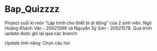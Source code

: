 # Bap_Quizzzz
Project cuối kì môn "Lập trình cho thiết bị di động" của 2 sinh viên: Ngô Hoàng Khánh Văn - 20021599 và Nguyễn Sỹ Sơn - 20021578.
 Quá trình update được ghi lại qua các branch
 
Update tính năng: Chọn câu hỏi
 
